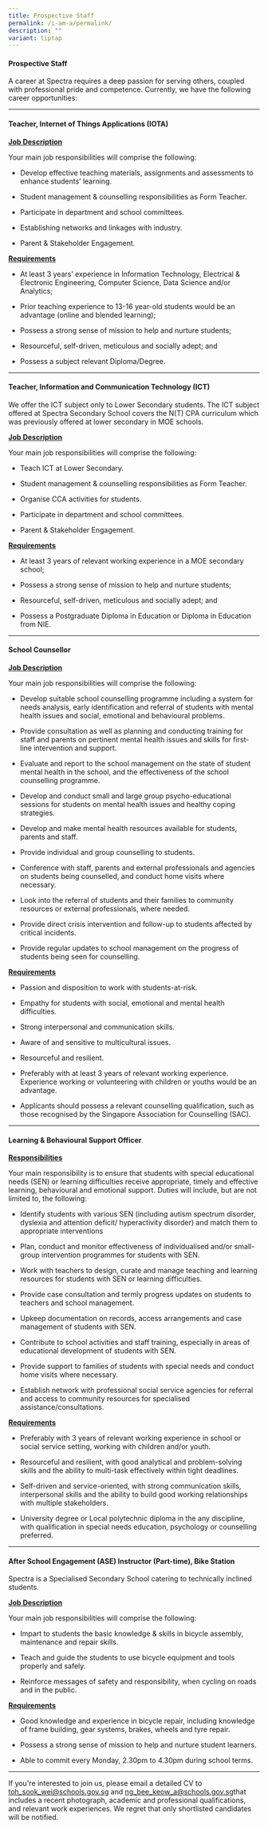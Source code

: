 ```yaml
---
title: Prospective Staff
permalink: /i-am-a/permalink/
description: ""
variant: tiptap
---
```

<h4><strong>Prospective Staff</strong></h4>
<p>A career at Spectra requires a deep passion for serving others, coupled
with professional pride and competence. Currently, we have the following
career opportunities: &nbsp; &nbsp;</p>
<hr>
<h4><strong>Teacher, Internet of Things Applications (IOTA)</strong></h4>
<p><strong><u>Job Description</u></strong>
</p>
<p>Your main job responsibilities will comprise the following:</p>
<ul data-tight="true" class="tight">
<li>
<p>Develop effective teaching materials, assignments and assessments to enhance
students’ learning.</p>
</li>
<li>
<p>Student management &amp; counselling responsibilities as Form Teacher.</p>
</li>
<li>
<p>Participate in department and school committees.</p>
</li>
<li>
<p>Establishing networks and linkages with industry.</p>
</li>
<li>
<p>Parent &amp; Stakeholder Engagement.</p>
</li>
</ul>
<p><strong><u>Requirements</u></strong>
</p>
<ul data-tight="true" class="tight">
<li>
<p>At least 3 years’ experience in Information Technology, Electrical &amp;
Electronic Engineering, Computer Science, Data Science and/or Analytics;</p>
</li>
<li>
<p>Prior teaching experience to 13-16 year-old students would be an advantage
(online and blended learning);</p>
</li>
<li>
<p>Possess a strong sense of mission to help and nurture students;</p>
</li>
<li>
<p>Resourceful, self-driven, meticulous and socially adept; and</p>
</li>
<li>
<p>Possess a subject relevant Diploma/Degree.</p>
</li>
</ul>
<hr>
<h4><strong>Teacher, Information and Communication Technology (ICT)</strong></h4>
<p>We offer the ICT subject only to Lower Secondary students. The ICT subject
offered at Spectra Secondary School covers the N(T) CPA curriculum which
was previously offered at lower secondary in MOE schools.</p>
<p><strong><u>Job Description</u></strong>
</p>
<p>Your main job responsibilities will comprise the following:</p>
<ul data-tight="true" class="tight">
<li>
<p>Teach ICT at Lower Secondary.</p>
</li>
<li>
<p>Student management &amp; counselling responsibilities as Form Teacher.</p>
</li>
<li>
<p>Organise CCA activities for students.</p>
</li>
<li>
<p>Participate in department and school committees.</p>
</li>
<li>
<p>Parent &amp; Stakeholder Engagement.</p>
</li>
</ul>
<p><strong><u>Requirements</u></strong>
</p>
<ul data-tight="true" class="tight">
<li>
<p>At least 3 years of relevant working experience in a MOE secondary school;</p>
</li>
<li>
<p>Possess a strong sense of mission to help and nurture students;</p>
</li>
<li>
<p>Resourceful, self-driven, meticulous and socially adept; and</p>
</li>
<li>
<p>Possess a Postgraduate Diploma in Education or Diploma in Education from
NIE.</p>
</li>
</ul>
<hr>
<h4><strong>School Counsellor</strong></h4>
<p><strong><u>Job Description</u></strong>
</p>
<p>Your main job responsibilities will comprise the following:</p>
<ul data-tight="true" class="tight">
<li>
<p>Develop suitable school counselling programme including a system for needs
analysis, early identification and referral of students with mental health
issues and social, emotional and behavioural problems.</p>
</li>
<li>
<p>Provide consultation as well as planning and conducting training for staff
and parents on pertinent mental health issues and skills for first-line
intervention and support.</p>
</li>
<li>
<p>Evaluate and report to the school management on the state of student mental
health in the school, and the effectiveness of the school counselling programme.</p>
</li>
<li>
<p>Develop and conduct small and large group psycho-educational sessions
for students on mental health issues and healthy coping strategies.</p>
</li>
<li>
<p>Develop and make mental health resources available for students, parents
and staff.</p>
</li>
<li>
<p>Provide individual and group counselling to students.</p>
</li>
<li>
<p>Conference with staff, parents and external professionals and agencies
on students being counselled, and conduct home visits where necessary.</p>
</li>
<li>
<p>Look into the referral of students and their families to community resources
or external professionals, where needed.</p>
</li>
<li>
<p>Provide direct crisis intervention and follow-up to students affected
by critical incidents.</p>
</li>
<li>
<p>Provide regular updates to school management on the progress of students
being seen for counselling.</p>
</li>
</ul>
<p><strong><u>Requirements</u></strong>
</p>
<ul data-tight="true" class="tight">
<li>
<p>Passion and disposition to work with students-at-risk.</p>
</li>
<li>
<p>Empathy for students with social, emotional and mental health difficulties.</p>
</li>
<li>
<p>Strong interpersonal and communication skills.</p>
</li>
<li>
<p>Aware of and sensitive to multicultural issues.</p>
</li>
<li>
<p>Resourceful and resilient.</p>
</li>
<li>
<p>Preferably with at least 3 years of relevant working experience. Experience
working or volunteering with children or youths would be an advantage.</p>
</li>
<li>
<p>Applicants should possess a relevant counselling qualification, such as
those recognised by the Singapore Association for Counselling (SAC).</p>
</li>
</ul>
<hr>
<h4><strong>Learning &amp; Behavioural Support Officer</strong></h4>
<p><strong><u>Responsibilities</u></strong>
</p>
<p>Your main responsibility is to ensure that students with special educational
needs (SEN) or learning difficulties receive appropriate, timely and effective
learning, behavioural and emotional support. Duties will include, but are
not limited to, the following:</p>
<ul data-tight="true" class="tight">
<li>
<p>Identify students with various SEN (including autism spectrum disorder,
dyslexia and attention deficit/ hyperactivity disorder) and match them
to appropriate interventions</p>
</li>
<li>
<p>Plan, conduct and monitor effectiveness of individualised and/or small-group
intervention programmes for students with SEN.</p>
</li>
<li>
<p>Work with teachers to design, curate and manage teaching and learning
resources for students with SEN or learning difficulties.</p>
</li>
<li>
<p>Provide case consultation and termly progress updates on students to teachers
and school management.</p>
</li>
<li>
<p>Upkeep documentation on records, access arrangements and case management
of students with SEN.</p>
</li>
<li>
<p>Contribute to school activities and staff training, especially in areas
of educational development of students with SEN.</p>
</li>
<li>
<p>Provide support to families of students with special needs and conduct
home visits where necessary.</p>
</li>
<li>
<p>Establish network with professional social service agencies for referral
and access to community resources for specialised assistance/consultations.</p>
</li>
</ul>
<p><strong><u>Requirements</u></strong>
</p>
<ul data-tight="true" class="tight">
<li>
<p>Preferably with 3 years of relevant working experience in school or social
service setting, working with children and/or youth.</p>
</li>
<li>
<p>Resourceful and resilient, with good analytical and problem-solving skills
and the ability to multi-task effectively within tight deadlines.</p>
</li>
<li>
<p>Self-driven and service-oriented, with strong communication skills, interpersonal
skills and the ability to build good working relationships with multiple
stakeholders.</p>
</li>
<li>
<p>University degree or Local polytechnic diploma in the any discipline,
with qualification in special needs education, psychology or counselling
preferred.</p>
</li>
</ul>
<hr>
<h4><strong>After School Engagement (ASE) Instructor (Part-time), Bike Station</strong></h4>
<p>Spectra is a Specialised Secondary School catering to technically inclined
students.</p>
<p><strong><u>Job Description</u></strong>
</p>
<p>Your main job responsibilities will comprise the following:</p>
<ul data-tight="true" class="tight">
<li>
<p>Impart to students the basic knowledge &amp; skills in bicycle assembly,
maintenance and repair skills.</p>
</li>
<li>
<p>Teach and guide the students to use bicycle equipment and tools properly
and safely.</p>
</li>
<li>
<p>Reinforce messages of safety and responsibility, when cycling on roads
and in the public.</p>
</li>
</ul>
<p><strong><u>Requirements</u></strong>
</p>
<ul data-tight="true" class="tight">
<li>
<p>Good knowledge and experience in bicycle repair, including knowledge of
frame building, gear systems, brakes, wheels and tyre repair.</p>
</li>
<li>
<p>Possess a strong sense of mission to help and nurture student learners.</p>
</li>
<li>
<p>Able to commit every Monday, 2.30pm to 4.30pm during school terms.</p>
</li>
</ul>
<hr>
<p>If you're interested to join us, please email a detailed CV to <a href="mailto:toh_sook_wei@schools.gov.sg" rel="noopener noreferrer nofollow" target="_blank">toh_sook_wei@schools.gov.sg</a> and
<a href="mailto:ng_bee_keow_a@schools.gov.sg" rel="noopener noreferrer nofollow" target="_blank">ng_bee_keow_a@schools.gov.sg</a>that includes a recent photograph, academic
and professional qualifications, and relevant work experiences. We regret
that only shortlisted candidates will be notified.</p>